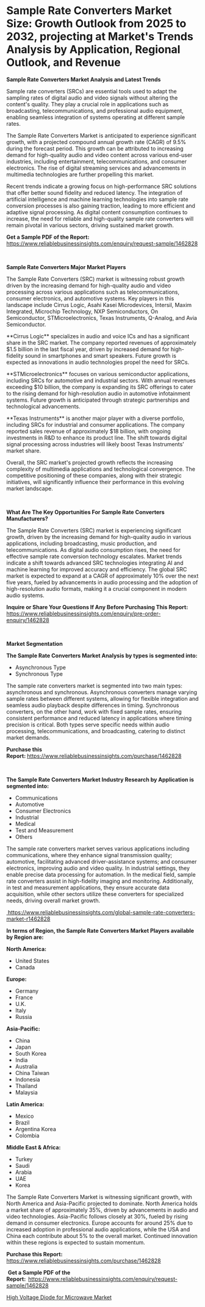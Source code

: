 <p><h1>Sample Rate Converters Market Size: Growth Outlook from 2025 to 2032, projecting at Market's Trends Analysis by Application, Regional Outlook, and Revenue</h1></p><p><strong>Sample Rate Converters Market Analysis and Latest Trends</strong></p>
<p><p>Sample rate converters (SRCs) are essential tools used to adapt the sampling rates of digital audio and video signals without altering the content's quality. They play a crucial role in applications such as broadcasting, telecommunications, and professional audio equipment, enabling seamless integration of systems operating at different sample rates. </p><p>The Sample Rate Converters Market is anticipated to experience significant growth, with a projected compound annual growth rate (CAGR) of 9.5% during the forecast period. This growth can be attributed to increasing demand for high-quality audio and video content across various end-user industries, including entertainment, telecommunications, and consumer electronics. The rise of digital streaming services and advancements in multimedia technologies are further propelling this market.</p><p>Recent trends indicate a growing focus on high-performance SRC solutions that offer better sound fidelity and reduced latency. The integration of artificial intelligence and machine learning technologies into sample rate conversion processes is also gaining traction, leading to more efficient and adaptive signal processing. As digital content consumption continues to increase, the need for reliable and high-quality sample rate converters will remain pivotal in various sectors, driving sustained market growth.</p></p>
<p><strong>Get a Sample PDF of the Report:&nbsp;</strong> <a href="https://www.reliablebusinessinsights.com/enquiry/request-sample/1462828?utm_campaign=3043&utm_medium=2&utm_source=Github&utm_content=ia&utm_term=06042025&utm_id=sample-rate-converters">https://www.reliablebusinessinsights.com/enquiry/request-sample/1462828</a></p>
<p>&nbsp;</p>
<p><strong>Sample Rate Converters Major Market Players</strong></p>
<p><p>The Sample Rate Converters (SRC) market is witnessing robust growth driven by the increasing demand for high-quality audio and video processing across various applications such as telecommunications, consumer electronics, and automotive systems. Key players in this landscape include Cirrus Logic, Asahi Kasei Microdevices, Intersil, Maxim Integrated, Microchip Technology, NXP Semiconductors, On Semiconductor, STMicroelectronics, Texas Instruments, Q-Analog, and Avia Semiconductor.</p><p>**Cirrus Logic** specializes in audio and voice ICs and has a significant share in the SRC market. The company reported revenues of approximately $1.5 billion in the last fiscal year, driven by increased demand for high-fidelity sound in smartphones and smart speakers. Future growth is expected as innovations in audio technologies propel the need for SRCs.</p><p>**STMicroelectronics** focuses on various semiconductor applications, including SRCs for automotive and industrial sectors. With annual revenues exceeding $10 billion, the company is expanding its SRC offerings to cater to the rising demand for high-resolution audio in automotive infotainment systems. Future growth is anticipated through strategic partnerships and technological advancements.</p><p>**Texas Instruments** is another major player with a diverse portfolio, including SRCs for industrial and consumer applications. The company reported sales revenue of approximately $18 billion, with ongoing investments in R&D to enhance its product line. The shift towards digital signal processing across industries will likely boost Texas Instruments’ market share.</p><p>Overall, the SRC market's projected growth reflects the increasing complexity of multimedia applications and technological convergence. The competitive positioning of these companies, along with their strategic initiatives, will significantly influence their performance in this evolving market landscape.</p></p>
<p>&nbsp;</p>
<p><strong>What Are The Key Opportunities For Sample Rate Converters Manufacturers?</strong></p>
<p><p>The Sample Rate Converters (SRC) market is experiencing significant growth, driven by the increasing demand for high-quality audio in various applications, including broadcasting, music production, and telecommunications. As digital audio consumption rises, the need for effective sample rate conversion technology escalates. Market trends indicate a shift towards advanced SRC technologies integrating AI and machine learning for improved accuracy and efficiency. The global SRC market is expected to expand at a CAGR of approximately 10% over the next five years, fueled by advancements in audio processing and the adoption of high-resolution audio formats, making it a crucial component in modern audio systems.</p></p>
<p><strong>Inquire or Share Your Questions If Any Before Purchasing This Report:</strong> <a href="https://www.reliablebusinessinsights.com/enquiry/pre-order-enquiry/1462828?utm_campaign=3043&utm_medium=2&utm_source=Github&utm_content=ia&utm_term=06042025&utm_id=sample-rate-converters">https://www.reliablebusinessinsights.com/enquiry/pre-order-enquiry/1462828</a></p>
<p>&nbsp;</p>
<p><strong>Market Segmentation</strong></p>
<p><strong>The Sample Rate Converters Market Analysis by types is segmented into:</strong></p>
<p><ul><li>Asynchronous Type</li><li>Synchronous Type</li></ul></p>
<p><p>The sample rate converters market is segmented into two main types: asynchronous and synchronous. Asynchronous converters manage varying sample rates between different systems, allowing for flexible integration and seamless audio playback despite differences in timing. Synchronous converters, on the other hand, work with fixed sample rates, ensuring consistent performance and reduced latency in applications where timing precision is critical. Both types serve specific needs within audio processing, telecommunications, and broadcasting, catering to distinct market demands.</p></p>
<p><strong>Purchase this Report:&nbsp;</strong><a href="https://www.reliablebusinessinsights.com/purchase/1462828?utm_campaign=3043&utm_medium=2&utm_source=Github&utm_content=ia&utm_term=06042025&utm_id=sample-rate-converters">https://www.reliablebusinessinsights.com/purchase/1462828</a></p>
<p>&nbsp;</p>
<p><strong>The Sample Rate Converters Market Industry Research by Application is segmented into:</strong></p>
<p><ul><li>Communications</li><li>Automotive</li><li>Consumer Electronics</li><li>Industrial</li><li>Medical</li><li>Test and Measurement</li><li>Others</li></ul></p>
<p><p>The sample rate converters market serves various applications including communications, where they enhance signal transmission quality; automotive, facilitating advanced driver-assistance systems; and consumer electronics, improving audio and video quality. In industrial settings, they enable precise data processing for automation. In the medical field, sample rate converters assist in high-fidelity imaging and monitoring. Additionally, in test and measurement applications, they ensure accurate data acquisition, while other sectors utilize these converters for specialized needs, driving overall market growth.</p></p>
<p><a href="https://www.reliablebusinessinsights.com/global-sample-rate-converters-market-r1462828?utm_campaign=3043&utm_medium=2&utm_source=Github&utm_content=ia&utm_term=06042025&utm_id=sample-rate-converters">&nbsp;https://www.reliablebusinessinsights.com/global-sample-rate-converters-market-r1462828</a></p>
<p><strong>In terms of Region, the Sample Rate Converters Market Players available by Region are:</strong></p>
<p>
    <p> <strong> North America: </strong>
        <ul>
            <li>United States</li>
            <li>Canada</li>
        </ul>
        </p> 
    <p> <strong> Europe: </strong>
        <ul>
            <li>Germany</li>
            <li>France</li>
            <li>U.K.</li>
            <li>Italy</li>
            <li>Russia</li>
        </ul>
        </p> 
    <p> <strong> Asia-Pacific: </strong>
        <ul>
            <li>China</li>
            <li>Japan</li>
            <li>South Korea</li>
            <li>India</li>
            <li>Australia</li>
            <li>China Taiwan</li>
            <li>Indonesia</li>
            <li>Thailand</li>
            <li>Malaysia</li>
        </ul>
        </p> 
    <p> <strong> Latin America: </strong>
        <ul>
            <li>Mexico</li>
            <li>Brazil</li>
            <li>Argentina Korea</li>
            <li>Colombia</li>
        </ul>
        </p> 
    <p> <strong> Middle East & Africa: </strong>
        <ul>
            <li>Turkey</li>
            <li>Saudi</li>
            <li>Arabia</li>
            <li>UAE</li>
            <li>Korea</li>
        </ul>
    </p>
    </p>
<p><p>The Sample Rate Converters Market is witnessing significant growth, with North America and Asia-Pacific projected to dominate. North America holds a market share of approximately 35%, driven by advancements in audio and video technologies. Asia-Pacific follows closely at 30%, fueled by rising demand in consumer electronics. Europe accounts for around 25% due to increased adoption in professional audio applications, while the USA and China each contribute about 5% to the overall market. Continued innovation within these regions is expected to sustain momentum.</p></p>
<p><strong>Purchase this Report: </strong><a href="https://www.reliablebusinessinsights.com/purchase/1462828?utm_campaign=3043&utm_medium=2&utm_source=Github&utm_content=ia&utm_term=06042025&utm_id=sample-rate-converters">https://www.reliablebusinessinsights.com/purchase/1462828</a></p>
<p>&nbsp;<strong>Get a Sample PDF of the Report:&nbsp;&nbsp;</strong><a href="https://www.reliablebusinessinsights.com/enquiry/request-sample/1462828?utm_campaign=3043&utm_medium=2&utm_source=Github&utm_content=ia&utm_term=06042025&utm_id=sample-rate-converters">https://www.reliablebusinessinsights.com/enquiry/request-sample/1462828</a></p>
<p><strong></strong></p>
<p><p><a href="https://github.com/awalinfucci/Market-Research-Report-List-1/blob/main/high-voltage-diode-for-microwave-market.md?utm_campaign=3043&utm_medium=2&utm_source=Github&utm_content=ia&utm_term=06042025&utm_id=sample-rate-converters">High Voltage Diode for Microwave Market</a></p></p>